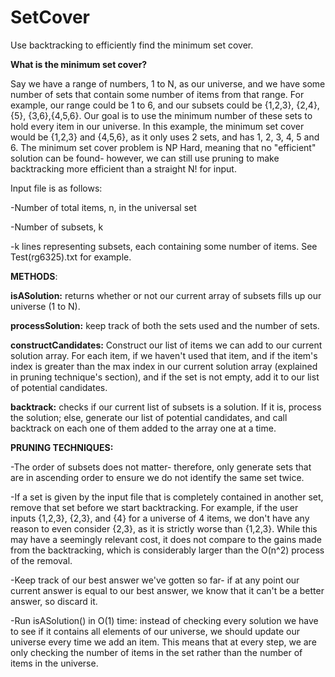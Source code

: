 # SetCover
Use backtracking to efficiently find the minimum set cover.

**What is the minimum set cover?**

Say we have a range of numbers, 1 to N, as our universe, and we have some number of sets that contain some number of items from that range. For example, our range could be 1 to 6, and our subsets could be {1,2,3}, {2,4}, {5}, {3,6},{4,5,6}. Our goal is to use the minimum number of these sets to hold every item in our universe. In this example, the minimum set cover would be {1,2,3} and {4,5,6}, as it only uses 2 sets, and has 1, 2, 3, 4, 5 and 6. The minimum set cover problem is NP Hard, meaning that no "efficient" solution can be found- however, we can still use pruning to make backtracking more efficient than a straight N! for input.


Input file is as follows:

-Number of total items, n, in the universal set

-Number of subsets, k

-k lines representing subsets, each containing some number of items. See Test(rg6325).txt for example.



**METHODS**:


**isASolution:** returns whether or not our current array of subsets fills up our universe (1 to N).

**processSolution:** keep track of both the sets used and the number of sets.

**constructCandidates:** Construct our list of items we can add to our current solution array. For each item, if we haven't used that item, and if the item's index is greater than the max index in our current solution array (explained in pruning technique's section), and if the set is not empty, add it to our list of potential candidates.

**backtrack:** checks if our current list of subsets is a solution. If it is, process the solution; else, generate our list of potential candidates, and call backtrack on each one of them added to the array one at a time.

**PRUNING TECHNIQUES:**

-The order of subsets does not matter- therefore, only generate sets that are in ascending order to ensure we do not identify the same set twice.

-If a set is given by the input file that is completely contained in another set, remove that set before we start backtracking. For example, if the user inputs {1,2,3}, {2,3}, and {4} for a universe of 4 items, we don't have any reason to even consider {2,3}, as it is strictly worse than {1,2,3}. While this may have a seemingly relevant cost, it does not compare to the gains made from the backtracking, which is considerably larger than the O(n^2) process of the removal.

-Keep track of our best answer we've gotten so far- if at any point our current answer is equal to our best answer, we know that it can't be a better answer, so discard it.

-Run isASolution() in O(1) time: instead of checking every solution we have to see if it contains all elements of our universe, we should update our universe every time we add an item. This means that at every step, we are only checking the number of items in the set rather than the number of items in the universe.
